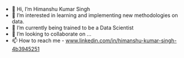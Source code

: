 - 👋 Hi, I’m Himanshu Kumar Singh
- 👀 I’m interested in learning and implementing new methodologies on data.
- 🌱 I’m currently being trained to be a Data Scientist
- 💞️ I’m looking to collaborate on ...
- 📫 How to reach me - www.linkedin.com/in/himanshu-kumar-singh-4b3945251
